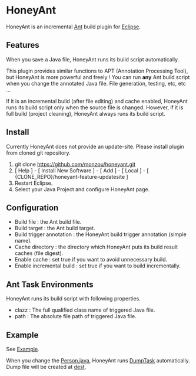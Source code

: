 # HoneyAnt

HoneyAnt is an incremental [Ant](http://ant.apache.org/) build plugin for [Eclipse](www.eclipse.org/). 


## Features

When you save a Java file, HoneyAnt runs its build script automatically.

This plugin provides similar functions to APT (Annotation Processing Tool), but HoneyAnt is more powerful and freely !
You can run **any** Ant build script when you change the annotated Java file. File generation, testing, etc, etc ...

If it is an incremental build (after file editing) and cache enabled, HoneyAnt runs its build script only when the source file is changed.
However, if it is full build (project cleaning), HoneyAnt always runs its build script.  


## Install

Currently HoneyAnt does not provide an update-site. Please install plugin from cloned git repository.

1. git clone https://github.com/monzou/honeyant.git
2. [ Help ] - [ Install New Software ] - [ Add ] - [ Local ] - [ {CLONE_REPO}/honeyant-feature-updatesite ]
3. Restart Eclipse.
3. Select your Java Project and configure HoneyAnt page.


## Configuration

* Build file : the Ant build file.
* Build target : the Ant build target.
* Build trigger annotation : the HoneyAnt build trigger annotation (simple name). 
* Cache directory : the directory which HoneyAnt puts its build result caches (file digest).
* Enable cache : set true if you want to avoid unnecessary build.
* Enable incremental build : set true if you want to build incrementally.


## Ant Task Environments

HoneyAnt runs its build script with following properties.

* clazz : The full qualified class name of triggered Java file.
* path : The absolute file path of triggered Java file.


## Example

See [Example](https://github.com/monzou/honeyant/tree/master/honeyant-example).

When you change the [Person.java](https://github.com/monzou/honeyant/blob/master/honeyant-example/src/main/java/monzou/honeyant/example/source/Person.java), HoneyAnt runs [DumpTask](https://github.com/monzou/honeyant/blob/master/honeyant-example/src/main/java/monzou/honeyant/example/task/DumpTask.java) automatically.
Dump file will be created at [dest](https://github.com/monzou/honeyant/tree/master/honeyant-example/dest).
